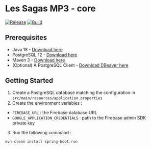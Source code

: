# Les Sagas MP3 - core
[![Release](https://github.com/les-sagas-mp3/core/workflows/Release/badge.svg)](https://github.com/les-sagas-mp3/core/actions?query=workflow%3ARelease)
[![Build](https://github.com/Les-Sagas-MP3/core/actions/workflows/build.yml/badge.svg?branch=master)](https://github.com/Les-Sagas-MP3/core/actions/workflows/build.yml)

## Prerequisites

- Java 18 - [Download here](https://jdk.java.net/18/)
- PostgreSQL 12 - [Download here](https://www.postgresql.org/download/)
- Maven 3 - [Download here](https://maven.apache.org/download.cgi)
- (Optional) A PostgreSQL Client - [Download DBeaver here](https://dbeaver.io/download/)

## Getting Started

1. Create a PostgreSQL database matching the configuration in `src/main/resources/application.properties`
2. Create the environment variables :
  - `FIREBASE_URL` : the Firebase database URL
  - `GOOGLE_APPLICATION_CREDENTIALS` : path to the Firebase admin SDK private key 
3. Run the following command :
```bash
mvn clean install spring-boot:run
```